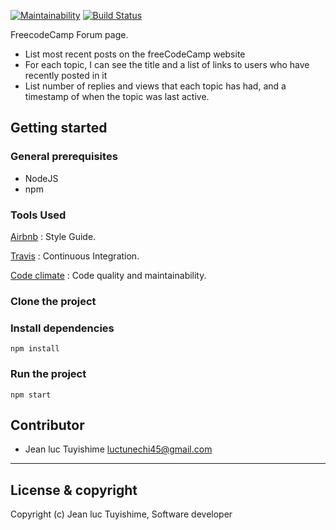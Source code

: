 [![Maintainability](https://api.codeclimate.com/v1/badges/13b01c32cb267bf5c5dd/maintainability)](https://codeclimate.com/github/luc-tuyishime/FreecodeCamp-forum-page/maintainability) [![Build Status](https://travis-ci.com/luc-tuyishime/FreecodeCamp-forum-page.svg?branch=master)](https://travis-ci.com/luc-tuyishime/FreecodeCamp-forum-page)

FreecodeCamp Forum page.

-   List most recent posts on the freeCodeCamp website
-   For each topic, I can see the title and a list of links to users who have recently posted in it
-   List number of replies and views that each topic has had, and a timestamp of when the topic was last active.

## Getting started

### General prerequisites

-   NodeJS
-   npm

### Tools Used

[Airbnb](https://github.com/airbnb/javascript) : Style Guide.

[Travis](https://travis-ci.org/) : Continuous Integration.

[Code climate](https://codeclimate.com/about/) : Code quality and maintainability.

### Clone the project

### Install dependencies

`npm install`

### Run the project

`npm start`

## Contributor

-   Jean luc Tuyishime <luctunechi45@gmail.com>

---

## License & copyright

Copyright (c) Jean luc Tuyishime, Software developer
